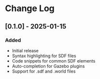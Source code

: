 # Change Log

## [0.1.0] - 2025-01-15

### Added
- Initial release
- Syntax highlighting for SDF files
- Code snippets for common SDF elements
- Auto-completion for Gazebo plugins
- Support for .sdf and .world files